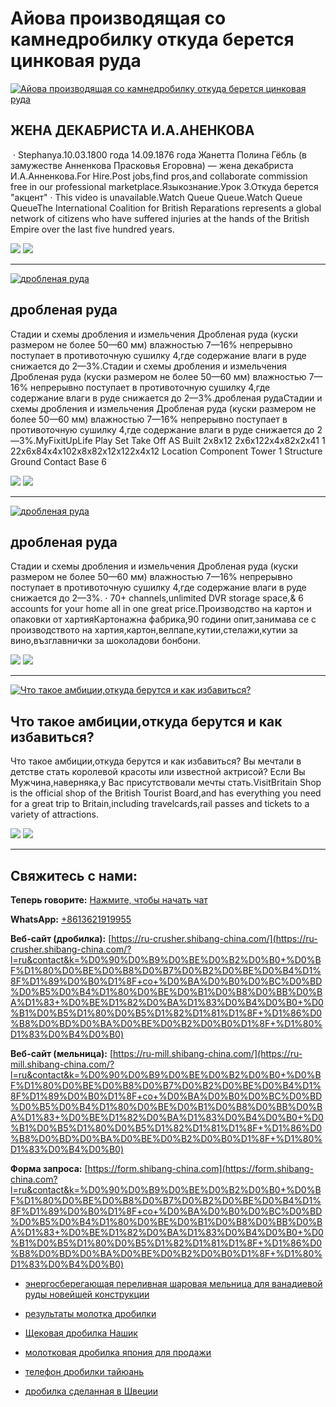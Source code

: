 # Айова производящая co камнедробилку откуда берется цинковая руда

<a href="https://swt.shibang-china.com/?l=ru&img&k=%D0%90%D0%B9%D0%BE%D0%B2%D0%B0+%D0%BF%D1%80%D0%BE%D0%B8%D0%B7%D0%B2%D0%BE%D0%B4%D1%8F%D1%89%D0%B0%D1%8F+co+%D0%BA%D0%B0%D0%BC%D0%BD%D0%B5%D0%B4%D1%80%D0%BE%D0%B1%D0%B8%D0%BB%D0%BA%D1%83+%D0%BE%D1%82%D0%BA%D1%83%D0%B4%D0%B0+%D0%B1%D0%B5%D1%80%D0%B5%D1%82%D1%81%D1%8F+%D1%86%D0%B8%D0%BD%D0%BA%D0%BE%D0%B2%D0%B0%D1%8F+%D1%80%D1%83%D0%B4%D0%B0" target="_blank">![Айова производящая co камнедробилку откуда берется цинковая руда](http://static.shibang-china.com/all-800x300/297.jpg)</a>

## ЖЕНА ДЕКАБРИСТА И.А.АНЕНКОВА
&nbsp;&#0183;&#32;Stephanya.10.03.1800 года 14.09.1876 года Жанетта Полина Гёбль (в замужестве Анненкова Прасковья Егоровна) — жена декабриста И.А.Анненкова.For Hire.Post jobs,find pros,and collaborate commission free in our professional marketplace.Языкознание.Урок 3.Откуда берется &quot;акцент&quot;&nbsp;&#0183;&#32;This video is unavailable.Watch Queue Queue.Watch Queue QueueThe International Coalition for British Reparations represents a global network of citizens who have suffered injuries at the hands of the British Empire over the last five hundred years.


<a href="https://whatsapp.shibangsoft.com/WhatsApp.php" target="_blank" title="WhatsApp">![](http://static.shibang-china.com/icon/whatsapp.png)</a> <a href="https://swt.shibang-china.com/?l=ru&icon&k=%D0%90%D0%B9%D0%BE%D0%B2%D0%B0+%D0%BF%D1%80%D0%BE%D0%B8%D0%B7%D0%B2%D0%BE%D0%B4%D1%8F%D1%89%D0%B0%D1%8F+co+%D0%BA%D0%B0%D0%BC%D0%BD%D0%B5%D0%B4%D1%80%D0%BE%D0%B1%D0%B8%D0%BB%D0%BA%D1%83+%D0%BE%D1%82%D0%BA%D1%83%D0%B4%D0%B0+%D0%B1%D0%B5%D1%80%D0%B5%D1%82%D1%81%D1%8F+%D1%86%D0%B8%D0%BD%D0%BA%D0%BE%D0%B2%D0%B0%D1%8F+%D1%80%D1%83%D0%B4%D0%B0" target="_blank">![](http://static.shibang-china.com/icon/chat-ru.png)</a>

---

<a href="https://swt.shibang-china.com/?l=ru&img&k=%D0%90%D0%B9%D0%BE%D0%B2%D0%B0+%D0%BF%D1%80%D0%BE%D0%B8%D0%B7%D0%B2%D0%BE%D0%B4%D1%8F%D1%89%D0%B0%D1%8F+co+%D0%BA%D0%B0%D0%BC%D0%BD%D0%B5%D0%B4%D1%80%D0%BE%D0%B1%D0%B8%D0%BB%D0%BA%D1%83+%D0%BE%D1%82%D0%BA%D1%83%D0%B4%D0%B0+%D0%B1%D0%B5%D1%80%D0%B5%D1%82%D1%81%D1%8F+%D1%86%D0%B8%D0%BD%D0%BA%D0%BE%D0%B2%D0%B0%D1%8F+%D1%80%D1%83%D0%B4%D0%B0" target="_blank">![дробленая руда](http://static.shibang-china.com/all-800x300/599.jpg)</a>

## дробленая руда
Стадии и схемы дробления и измельчения Дробленая руда (куски размером не более 50—60 мм) влажностью 7—16% непрерывно поступает в противоточную сушилку 4,где содержание влаги в руде снижается до 2—3%.Стадии и схемы дробления и измельчения Дробленая руда (куски размером не более 50—60 мм) влажностью 7—16% непрерывно поступает в противоточную сушилку 4,где содержание влаги в руде снижается до 2—3%.дробленая рудаСтадии и схемы дробления и измельчения Дробленая руда (куски размером не более 50—60 мм) влажностью 7—16% непрерывно поступает в противоточную сушилку 4,где содержание влаги в руде снижается до 2—3%.MyFixitUpLife Play Set Take Off AS Built 2x8x12 2x6x122x4x82x2x41 1 22x6x84x4x102x8x82x12x122x4x12 Location Component Tower 1 Structure Ground Contact Base 6


<a href="https://whatsapp.shibangsoft.com/WhatsApp.php" target="_blank" title="WhatsApp">![](http://static.shibang-china.com/icon/whatsapp.png)</a> <a href="https://swt.shibang-china.com/?l=ru&icon&k=%D0%90%D0%B9%D0%BE%D0%B2%D0%B0+%D0%BF%D1%80%D0%BE%D0%B8%D0%B7%D0%B2%D0%BE%D0%B4%D1%8F%D1%89%D0%B0%D1%8F+co+%D0%BA%D0%B0%D0%BC%D0%BD%D0%B5%D0%B4%D1%80%D0%BE%D0%B1%D0%B8%D0%BB%D0%BA%D1%83+%D0%BE%D1%82%D0%BA%D1%83%D0%B4%D0%B0+%D0%B1%D0%B5%D1%80%D0%B5%D1%82%D1%81%D1%8F+%D1%86%D0%B8%D0%BD%D0%BA%D0%BE%D0%B2%D0%B0%D1%8F+%D1%80%D1%83%D0%B4%D0%B0" target="_blank">![](http://static.shibang-china.com/icon/chat-ru.png)</a>

---

<a href="https://swt.shibang-china.com/?l=ru&img&k=%D0%90%D0%B9%D0%BE%D0%B2%D0%B0+%D0%BF%D1%80%D0%BE%D0%B8%D0%B7%D0%B2%D0%BE%D0%B4%D1%8F%D1%89%D0%B0%D1%8F+co+%D0%BA%D0%B0%D0%BC%D0%BD%D0%B5%D0%B4%D1%80%D0%BE%D0%B1%D0%B8%D0%BB%D0%BA%D1%83+%D0%BE%D1%82%D0%BA%D1%83%D0%B4%D0%B0+%D0%B1%D0%B5%D1%80%D0%B5%D1%82%D1%81%D1%8F+%D1%86%D0%B8%D0%BD%D0%BA%D0%BE%D0%B2%D0%B0%D1%8F+%D1%80%D1%83%D0%B4%D0%B0" target="_blank">![дробленая руда](http://static.shibang-china.com/all-800x300/315.jpg)</a>

## дробленая руда
Стадии и схемы дробления и измельчения Дробленая руда (куски размером не более 50—60 мм) влажностью 7—16% непрерывно поступает в противоточную сушилку 4,где содержание влаги в руде снижается до 2—3%.&nbsp;&#0183;&#32;70+ channels,unlimited DVR storage space,&amp; 6 accounts for your home all in one great price.Производство на картон и опаковки от хартияКартонажна фабрика,90 години опит,занимава се с производството на хартия,картон,велпапе,кутии,стелажи,кутии за вино,възглавнички за шоколадови бонбони.


<a href="https://whatsapp.shibangsoft.com/WhatsApp.php" target="_blank" title="WhatsApp">![](http://static.shibang-china.com/icon/whatsapp.png)</a> <a href="https://swt.shibang-china.com/?l=ru&icon&k=%D0%90%D0%B9%D0%BE%D0%B2%D0%B0+%D0%BF%D1%80%D0%BE%D0%B8%D0%B7%D0%B2%D0%BE%D0%B4%D1%8F%D1%89%D0%B0%D1%8F+co+%D0%BA%D0%B0%D0%BC%D0%BD%D0%B5%D0%B4%D1%80%D0%BE%D0%B1%D0%B8%D0%BB%D0%BA%D1%83+%D0%BE%D1%82%D0%BA%D1%83%D0%B4%D0%B0+%D0%B1%D0%B5%D1%80%D0%B5%D1%82%D1%81%D1%8F+%D1%86%D0%B8%D0%BD%D0%BA%D0%BE%D0%B2%D0%B0%D1%8F+%D1%80%D1%83%D0%B4%D0%B0" target="_blank">![](http://static.shibang-china.com/icon/chat-ru.png)</a>

---

<a href="https://swt.shibang-china.com/?l=ru&img&k=%D0%90%D0%B9%D0%BE%D0%B2%D0%B0+%D0%BF%D1%80%D0%BE%D0%B8%D0%B7%D0%B2%D0%BE%D0%B4%D1%8F%D1%89%D0%B0%D1%8F+co+%D0%BA%D0%B0%D0%BC%D0%BD%D0%B5%D0%B4%D1%80%D0%BE%D0%B1%D0%B8%D0%BB%D0%BA%D1%83+%D0%BE%D1%82%D0%BA%D1%83%D0%B4%D0%B0+%D0%B1%D0%B5%D1%80%D0%B5%D1%82%D1%81%D1%8F+%D1%86%D0%B8%D0%BD%D0%BA%D0%BE%D0%B2%D0%B0%D1%8F+%D1%80%D1%83%D0%B4%D0%B0" target="_blank">![Что такое амбиции,откуда берутся и как избавиться?](http://static.shibang-china.com/all-800x300/834.jpg)</a>

## Что такое амбиции,откуда берутся и как избавиться?
Что такое амбиции,откуда берутся и как избавиться? Вы мечтали в детстве стать королевой красоты или известной актрисой? Если Вы Мужчина,наверняка,у Вас присутствовали мечты стать.VisitBritain Shop is the official shop of the British Tourist Board,and has everything you need for a great trip to Britain,including travelcards,rail passes and tickets to a variety of attractions.

<a href="https://whatsapp.shibangsoft.com/WhatsApp.php" target="_blank" title="WhatsApp">![](http://static.shibang-china.com/icon/whatsapp.png)</a> <a href="https://swt.shibang-china.com/?l=ru&icon&k=%D0%90%D0%B9%D0%BE%D0%B2%D0%B0+%D0%BF%D1%80%D0%BE%D0%B8%D0%B7%D0%B2%D0%BE%D0%B4%D1%8F%D1%89%D0%B0%D1%8F+co+%D0%BA%D0%B0%D0%BC%D0%BD%D0%B5%D0%B4%D1%80%D0%BE%D0%B1%D0%B8%D0%BB%D0%BA%D1%83+%D0%BE%D1%82%D0%BA%D1%83%D0%B4%D0%B0+%D0%B1%D0%B5%D1%80%D0%B5%D1%82%D1%81%D1%8F+%D1%86%D0%B8%D0%BD%D0%BA%D0%BE%D0%B2%D0%B0%D1%8F+%D1%80%D1%83%D0%B4%D0%B0" target="_blank">![](http://static.shibang-china.com/icon/chat-ru.png)</a>

---
## Свяжитесь с нами:

**Теперь говорите:** [Нажмите, чтобы начать чат](https://swt.shibang-china.com?l=ru&contact&k=%D0%90%D0%B9%D0%BE%D0%B2%D0%B0+%D0%BF%D1%80%D0%BE%D0%B8%D0%B7%D0%B2%D0%BE%D0%B4%D1%8F%D1%89%D0%B0%D1%8F+co+%D0%BA%D0%B0%D0%BC%D0%BD%D0%B5%D0%B4%D1%80%D0%BE%D0%B1%D0%B8%D0%BB%D0%BA%D1%83+%D0%BE%D1%82%D0%BA%D1%83%D0%B4%D0%B0+%D0%B1%D0%B5%D1%80%D0%B5%D1%82%D1%81%D1%8F+%D1%86%D0%B8%D0%BD%D0%BA%D0%BE%D0%B2%D0%B0%D1%8F+%D1%80%D1%83%D0%B4%D0%B0)

**WhatsApp:**  [+8613621919955](https://whatsapp.shibangsoft.com/WhatsApp.php)

**Веб-сайт (дробилка):** [https://ru-crusher.shibang-china.com/](https://ru-crusher.shibang-china.com/?l=ru&contact&k=%D0%90%D0%B9%D0%BE%D0%B2%D0%B0+%D0%BF%D1%80%D0%BE%D0%B8%D0%B7%D0%B2%D0%BE%D0%B4%D1%8F%D1%89%D0%B0%D1%8F+co+%D0%BA%D0%B0%D0%BC%D0%BD%D0%B5%D0%B4%D1%80%D0%BE%D0%B1%D0%B8%D0%BB%D0%BA%D1%83+%D0%BE%D1%82%D0%BA%D1%83%D0%B4%D0%B0+%D0%B1%D0%B5%D1%80%D0%B5%D1%82%D1%81%D1%8F+%D1%86%D0%B8%D0%BD%D0%BA%D0%BE%D0%B2%D0%B0%D1%8F+%D1%80%D1%83%D0%B4%D0%B0)

**Веб-сайт (мельница):** [https://ru-mill.shibang-china.com/](https://ru-mill.shibang-china.com/?l=ru&contact&k=%D0%90%D0%B9%D0%BE%D0%B2%D0%B0+%D0%BF%D1%80%D0%BE%D0%B8%D0%B7%D0%B2%D0%BE%D0%B4%D1%8F%D1%89%D0%B0%D1%8F+co+%D0%BA%D0%B0%D0%BC%D0%BD%D0%B5%D0%B4%D1%80%D0%BE%D0%B1%D0%B8%D0%BB%D0%BA%D1%83+%D0%BE%D1%82%D0%BA%D1%83%D0%B4%D0%B0+%D0%B1%D0%B5%D1%80%D0%B5%D1%82%D1%81%D1%8F+%D1%86%D0%B8%D0%BD%D0%BA%D0%BE%D0%B2%D0%B0%D1%8F+%D1%80%D1%83%D0%B4%D0%B0)

**Форма запроса:** [https://form.shibang-china.com](https://form.shibang-china.com?l=ru&contact&k=%D0%90%D0%B9%D0%BE%D0%B2%D0%B0+%D0%BF%D1%80%D0%BE%D0%B8%D0%B7%D0%B2%D0%BE%D0%B4%D1%8F%D1%89%D0%B0%D1%8F+co+%D0%BA%D0%B0%D0%BC%D0%BD%D0%B5%D0%B4%D1%80%D0%BE%D0%B1%D0%B8%D0%BB%D0%BA%D1%83+%D0%BE%D1%82%D0%BA%D1%83%D0%B4%D0%B0+%D0%B1%D0%B5%D1%80%D0%B5%D1%82%D1%81%D1%8F+%D1%86%D0%B8%D0%BD%D0%BA%D0%BE%D0%B2%D0%B0%D1%8F+%D1%80%D1%83%D0%B4%D0%B0)

* [энергосберегающая переливная шаровая мельница для ванадиевой руды новейшей конструкции](../121/%D1%8D%D0%BD%D0%B5%D1%80%D0%B3%D0%BE%D1%81%D0%B1%D0%B5%D1%80%D0%B5%D0%B3%D0%B0%D1%8E%D1%89%D0%B0%D1%8F%20%D0%BF%D0%B5%D1%80%D0%B5%D0%BB%D0%B8%D0%B2%D0%BD%D0%B0%D1%8F%20%D1%88%D0%B0%D1%80%D0%BE%D0%B2%D0%B0%D1%8F%20%D0%BC%D0%B5%D0%BB%D1%8C%D0%BD%D0%B8%D1%86%D0%B0%20%D0%B4%D0%BB%D1%8F%20%D0%B2%D0%B0%D0%BD%D0%B0%D0%B4%D0%B8%D0%B5%D0%B2%D0%BE%D0%B9%20%D1%80%D1%83%D0%B4%D1%8B%20%D0%BD%D0%BE%D0%B2%D0%B5%D0%B9%D1%88%D0%B5%D0%B9%20%D0%BA%D0%BE%D0%BD%D1%81%D1%82%D1%80%D1%83%D0%BA%D1%86%D0%B8%D0%B8.md)

* [результаты молотка дробилки](../125/%D1%80%D0%B5%D0%B7%D1%83%D0%BB%D1%8C%D1%82%D0%B0%D1%82%D1%8B%20%D0%BC%D0%BE%D0%BB%D0%BE%D1%82%D0%BA%D0%B0%20%D0%B4%D1%80%D0%BE%D0%B1%D0%B8%D0%BB%D0%BA%D0%B8.md)

* [Щековая дробилка Нашик](../124/%D0%A9%D0%B5%D0%BA%D0%BE%D0%B2%D0%B0%D1%8F%20%D0%B4%D1%80%D0%BE%D0%B1%D0%B8%D0%BB%D0%BA%D0%B0%20%D0%9D%D0%B0%D1%88%D0%B8%D0%BA.md)

* [молотковая дробилка япония для продажи](../125/%D0%BC%D0%BE%D0%BB%D0%BE%D1%82%D0%BA%D0%BE%D0%B2%D0%B0%D1%8F%20%D0%B4%D1%80%D0%BE%D0%B1%D0%B8%D0%BB%D0%BA%D0%B0%20%D1%8F%D0%BF%D0%BE%D0%BD%D0%B8%D1%8F%20%D0%B4%D0%BB%D1%8F%20%D0%BF%D1%80%D0%BE%D0%B4%D0%B0%D0%B6%D0%B8.md)

* [телефон дробилки тайюань](../123/%D1%82%D0%B5%D0%BB%D0%B5%D1%84%D0%BE%D0%BD%20%D0%B4%D1%80%D0%BE%D0%B1%D0%B8%D0%BB%D0%BA%D0%B8%20%D1%82%D0%B0%D0%B9%D1%8E%D0%B0%D0%BD%D1%8C.md)

* [дробилка сделанная в Швеции](../125/%D0%B4%D1%80%D0%BE%D0%B1%D0%B8%D0%BB%D0%BA%D0%B0%20%D1%81%D0%B4%D0%B5%D0%BB%D0%B0%D0%BD%D0%BD%D0%B0%D1%8F%20%D0%B2%20%D0%A8%D0%B2%D0%B5%D1%86%D0%B8%D0%B8.md)